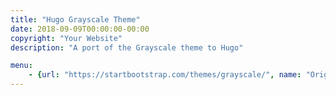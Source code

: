 ```yaml
---
title: "Hugo Grayscale Theme"
date: 2018-09-09T00:00:00-00:00
copyright: "Your Website"
description: "A port of the Grayscale theme to Hugo"

menu:
    - {url: "https://startbootstrap.com/themes/grayscale/", name: "Original"}
---
```

